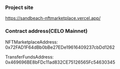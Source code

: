 ### Project site

https://sandbeach-nftmarketplace.vercel.app/

### Contract address(CELO Mainnet)

NFTMarketplaceAddress: 0x72FAD1F64dBb0bBe27EDe19616409237cbDd1262

TransferFundsAddress: 0x469696BE8bFDc11ad832CE75126565Fc54630345
